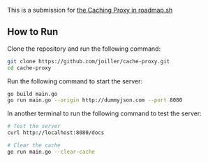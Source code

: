 This is a submission for [the Caching Proxy in roadmap.sh](https://roadmap.sh/projects/caching-server)

## How to Run
Clone the repository and run the following command:
```bash
git clone https://github.com/joiller/cache-proxy.git
cd cache-proxy
```
Run the following command to start the server:
```bash
go build main.go
go run main.go --origin http://dummyjson.com --port 8080
```
In another terminal to run the following command to test the server:
```bash
# Test the server
curl http://localhost:8080/docs

# Clear the cache
go run main.go --clear-cache
```
